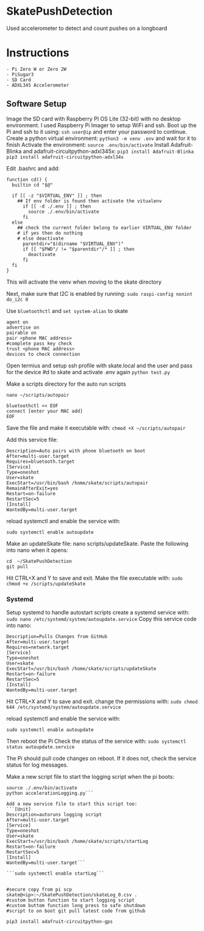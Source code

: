 # SkatePushDetection
Used accelerometer to detect and count pushes on a longboard

# Instructions
    - Pi Zero W or Zero 2W
    - PiSugar3
    - SD Card
    - ADXL345 Accelerometer

## Software Setup
Image the SD card with Raspberry PI OS Lite (32-bit) with no desktop environment. I used Raspberry Pi Imager to setup WiFi and ssh. 
Boot up the Pi and ssh to it using:
```ssh user@ip```
and enter your password to continue.
Create a python virtual environment:
```python3 -m venv .env``` and wait for it to finish
Activate the environment:
```source .env/bin/activate```
Install Adafruit-Blinka and adafruit-circuitpython-adxl345x:
```pip3 install Adafruit-Blinka```
```pip3 install adafruit-circuitpython-adxl34x```

Edit .bashrc and add:
```
function cd() {
  builtin cd "$@"

  if [[ -z "$VIRTUAL_ENV" ]] ; then
    ## If env folder is found then activate the vitualenv
      if [[ -d ./.env ]] ; then
        source ./.env/bin/activate
      fi
  else
    ## check the current folder belong to earlier VIRTUAL_ENV folder
    # if yes then do nothing
    # else deactivate
      parentdir="$(dirname "$VIRTUAL_ENV")"
      if [[ "$PWD"/ != "$parentdir"/* ]] ; then
        deactivate
      fi
  fi
}
```
This will activate the venv when moving to the skate directory

Next, make sure that I2C is enabled by running:
```sudo raspi-config nonint do_i2c 0```

Use ```bluetoothctl``` and ```set system-alias``` to skate
```power on
agent on
advertise on
pairable on
pair <phone MAC address>
#complete pass key check
trust <phone MAC address>
devices to check connection
```

Open termius and setup ssh profile with skate.local and the user and pass for the device
#d to skate and activate .env again
```python test.py```

Make a scripts directory for the auto run scripts
```mkdir -p ~/scripts
nano ~/scripts/autopair
```
```#!/bin/bash
bluetoothctl << EOF
connect [enter your MAC add]
EOF
```

Save the file and make it executable with:
```chmod +X ~/scripts/autopair```

Add this service file:
```[Unit]
Description=Auto pairs with phone bluetooth on boot
After=multi-user.target
Requires=bluetooth.target
[Service]
Type=oneshot
User=skate
ExecStart=/usr/bin/bash /home/skate/scripts/autopair
RemainAfterExit=yes
Restart=on-failure
RestartSec=5
[Install]
WantedBy=multi-user.target
```
reload systemctl and enable the service with:
```sudo systemctl daemon-reload
sudo systemctl enable autoupdate
```

Make an updateSkate file:
nano scripts/updateSkate. Paste the following into nano when it opens:
```#!/bin/bash
cd  ~/SkatePushDetection
git pull
```
Hit CTRL+X and Y to save and exit.
Make the file executable with:
```sudo chmod +x /scripts/updateSkate```

### Systemd
Setup systemd to handle autostart scripts
create a systemd service with:
```sudo nano /etc/systemd/system/autoupdate.service```
Copy this service code into nano:
```[Unit]
Description=Pulls Changes from GitHub
After=multi-user.target
Requires=network.target
[Service]
Type=oneshot
User=skate
ExecStart=/usr/bin/bash /home/skate/scripts/updateSkate
Restart=on-failure
RestartSec=5
[Install]
WantedBy=multi-user.target
```
Hit CTRL+X and Y to save and exit.
change the permissions with:
```sudo chmod 644 /etc/systemd/system/autoupdate.service```

reload systemctl and enable the service with:
```sudo systemctl daemon-reload
sudo systemctl enable autoupdate
```
Then reboot the Pi
Check the status of the service with:
```sudo systemctl status autoupdate.service```

The Pi should pull code changes on reboot. If it does not, check the service status for log messages.

Make a new script file to start the logging script when the pi boots:
```cd  ~/SkatePushDetection
source ./.env/bin/activate
python accelerationLogging.py```

Add a new service file to start this script too:
```[Unit]
Description=autoruns logging script
After=multi-user.target
[Service]
Type=oneshot
User=skate
ExecStart=/usr/bin/bash /home/skate/scripts/startLog
Restart=on-failure
RestartSec=5
[Install]
WantedBy=multi-user.target```

```sudo systemctl enable startLog```


#secure copy from pi scp skate@<ip>:~/SkatePushDetection/skateLog_0.csv .
#custom button function to start logging script
#custom buttom function long press to safe shutdown
#script to on boot git pull latest code from github

pip3 install adafruit-circuitpython-gps